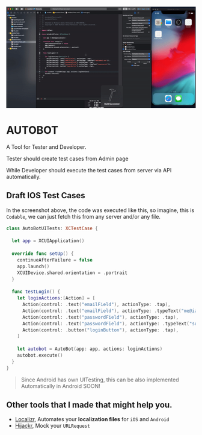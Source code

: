 ![Screenshot](screenshot.gif)

# AUTOBOT

A Tool for Tester and Developer.

Tester should create test cases from Admin page

While Developer should execute the test cases from server via API automatically.

## Draft IOS Test Cases

In the screenshot above, the code was executed like this, so imagine, this is `Codable`, we can just fetch this from any server and/or any file.

```swift
class AutoBotUITests: XCTestCase {

  let app = XCUIApplication()

  override func setUp() {
    continueAfterFailure = false
    app.launch()
    XCUIDevice.shared.orientation = .portrait
  }

  func testLogin() {
    let loginActions:[Action] = [
      Action(control: .text("emailField"), actionType: .tap),
      Action(control: .text("emailField"), actionType: .typeText("me@iamkel.net")),
      Action(control: .text("passwordField"), actionType: .tap),
      Action(control: .text("passwordField"), actionType: .typeText("supersecret")),
      Action(control: .button("loginButton"), actionType: .tap),
    ]

    let autobot = AutoBot(app: app, actions: loginActions)
    autobot.execute()
  }
}
```

> Since Android has own UITesting, this can be also implemented Automatically in Android SOON!

## Other tools that I made that might help you.

- [Localizr](https://github.com/michaelhenry/Localizr), Automates your **localization files** for `iOS` and `Android`
- [Hijackr](https://github.com/michaelhenry/Hijackr), Mock your `URLRequest`
